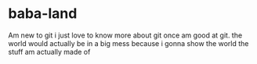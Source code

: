 # baba-land
Am new to git
i just love to know more about git
once am good at git. the world would actually be in a big mess
because i gonna show the world the stuff am actually made of
